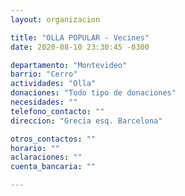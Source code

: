 ```yaml
---
layout: organizacion

title: "OLLA POPULAR - Vecines"
date: 2020-08-10 23:30:45 -0300

departamento: "Montevideo"
barrio: "Cerro"
actividades: "Olla"
donaciones: "Todo tipo de donaciones"
necesidades: ""
telefono_contacto: ""
direccion: "Grecia esq. Barcelona"

otros_contactos: ""
horario: ""
aclaraciones: ""
cuenta_bancaria: ""

---
```

